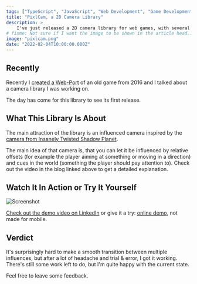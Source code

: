 ```yaml
---
tags: ["TypeScript", "JavaScript", "Web Development", "Game Development", "2D Camera", "Projects"]
title: "PixlCam, a 2D Camera Library"
description: >
    I've just released a 2D camera library for web games, with several camera types. Most notable one, which can get influenced by cues in the world and offsets like player movement/aim. There's a demo link inside.
# fixme: Not sure if I want the image to be shown in the article head.. maybe just use it for og:image and show it somewhere in the article?
image: "pixlcam.png"
date: "2022-02-04T10:00:00.000Z"
---
```


## Recently

Recently I [created a Web-Port](/the-last-summoner.html) of an old game from 2016 and I talked about a camera library I was working on.

The day has come for this library to see its first release.

## What This Library Is About

The main attraction of the library is an influenced camera inspired by the [camera from Insanely Twisted Shadow Planet](http://michelgagne.blogspot.com/2012/07/itsp-camera-explained.html).

The main idea of that camera is, that you can let it be influenced by relative offsets (for example the player aiming at something or moving in a direction) and cues in the world (something the player should pay attention to). Check out the video in the blog linked above to get a detailed explanation.

## Watch It In Action or Try It Yourself

![Screenshot](/assets/pixlcam.png)

[Check out the demo video on LinkedIn](https://www.linkedin.com/posts/santo-pfingsten_gamedevelopment-2dcamera-ugcPost-6896029825153187840-HLBS?utm_source=linkedin_share&utm_medium=member_desktop_web) or give it a try: [online demo](https://lusito.github.io/pixlcam/example/), not made for mobile.

## Verdict

It's surprisingly hard to make a smooth transition between multiple influences, but after a lot of headache and trial & error, I got it working. There's still some work left to do, but I'm quite happy with the current state.

Feel free to leave some feedback.
